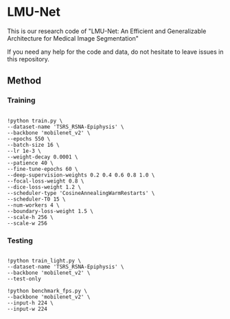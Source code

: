# LMU-Net
  This is our research code of "LMU-Net: An Efficient and Generalizable Architecture for Medical Image Segmentation"
  
  If you need any help for the code and data, do not hesitate to leave issues in this repository.

## Method
### Training
```

!python train.py \
--dataset-name 'TSRS_RSNA-Epiphysis' \
--backbone 'mobilenet_v2' \
--epochs 550 \
--batch-size 16 \
--lr 1e-3 \
--weight-decay 0.0001 \
--patience 40 \
--fine-tune-epochs 60 \
--deep-supervision-weights 0.2 0.4 0.6 0.8 1.0 \
--focal-loss-weight 0.8 \
--dice-loss-weight 1.2 \
--scheduler-type 'CosineAnnealingWarmRestarts' \
--scheduler-T0 15 \
--num-workers 4 \
--boundary-loss-weight 1.5 \
--scale-h 256 \
--scale-w 256

```

### Testing

```

!python train_light.py \
--dataset-name 'TSRS_RSNA-Epiphysis' \
--backbone 'mobilenet_v2' \
--test-only

!python benchmark_fps.py \
--backbone 'mobilenet_v2' \
--input-h 224 \
--input-w 224

```

